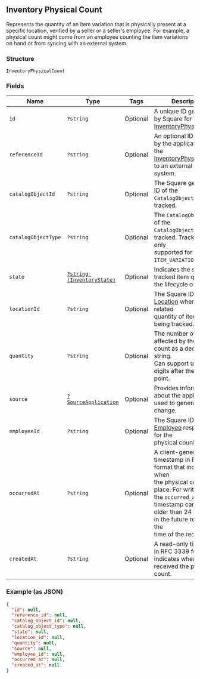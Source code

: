 ## Inventory Physical Count

Represents the quantity of an item variation that is physically present
at a specific location, verified by a seller or a seller's employee. For example,
a physical count might come from an employee counting the item variations on
hand or from syncing with an external system.

### Structure

`InventoryPhysicalCount`

### Fields

| Name | Type | Tags | Description |
|  --- | --- | --- | --- |
| `id` | `?string` | Optional | A unique ID generated by Square for the<br>[InventoryPhysicalCount](#type-inventoryphysicalcount). |
| `referenceId` | `?string` | Optional | An optional ID provided by the application to tie the<br>[InventoryPhysicalCount](#type-inventoryphysicalcount) to an external<br>system. |
| `catalogObjectId` | `?string` | Optional | The Square generated ID of the<br>`CatalogObject` being tracked. |
| `catalogObjectType` | `?string` | Optional | The `CatalogObjectType` of the<br>`CatalogObject` being tracked. Tracking is only<br>supported for the `ITEM_VARIATION` type. |
| `state` | [`?string (InventoryState)`](/doc/models/inventory-state.md) | Optional | Indicates the state of a tracked item quantity in the lifecycle of goods. |
| `locationId` | `?string` | Optional | The Square ID of the [Location](#type-location) where the related<br>quantity of items are being tracked. |
| `quantity` | `?string` | Optional | The number of items affected by the physical count as a decimal string.<br>Can support up to 5 digits after the decimal point. |
| `source` | [`?SourceApplication`](/doc/models/source-application.md) | Optional | Provides information about the application used to generate a change. |
| `employeeId` | `?string` | Optional | The Square ID of the [Employee](#type-employee) responsible for the<br>physical count. |
| `occurredAt` | `?string` | Optional | A client-generated timestamp in RFC 3339 format that indicates when<br>the physical count took place. For write actions, the `occurred_at`<br>timestamp cannot be older than 24 hours or in the future relative to the<br>time of the request. |
| `createdAt` | `?string` | Optional | A read-only timestamp in RFC 3339 format that indicates when Square<br>received the physical count. |

### Example (as JSON)

```json
{
  "id": null,
  "reference_id": null,
  "catalog_object_id": null,
  "catalog_object_type": null,
  "state": null,
  "location_id": null,
  "quantity": null,
  "source": null,
  "employee_id": null,
  "occurred_at": null,
  "created_at": null
}
```

